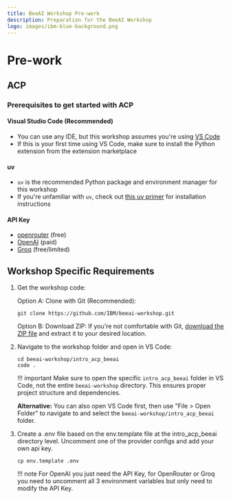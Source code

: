 ```yaml
---
title: BeeAI Workshop Pre-work
description: Preparation for the BeeAI Workshop
logo: images/ibm-blue-background.png
---
```


# Pre-work

## ACP

### Prerequisites to get started with ACP

#### Visual Studio Code (Recommended)

- You can use any IDE, but this workshop assumes you're using [VS Code](https://code.visualstudio.com/Download)
- If this is your first time using VS Code, make sure to install the Python extension from the extension marketplace

#### uv

- `uv` is the recommended Python package and environment manager for this workshop
- If you're unfamiliar with `uv`, check out [this uv primer](https://agentcommunicationprotocol.dev/introduction/uv-primer) for installation instructions

#### API Key

- [openrouter](https://openrouter.ai/) (free)
- [OpenAI](https://platform.openai.com/api-keys) (paid)
- [Groq](https://console.groq.com/keys) (free/limited)

## Workshop Specific Requirements

1. Get the workshop code:

    Option A: Clone with Git (Recommended):

    ```shell
    git clone https://github.com/IBM/beeai-workshop.git
    ```

    Option B: Download ZIP:
    If you're not comfortable with Git, [download the ZIP file](https://github.com/IBM/beeai-workshop/archive/refs/heads/main.zip) and extract it to your desired location.

2. Navigate to the workshop folder and open in VS Code:

    ```shell
    cd beeai-workshop/intro_acp_beeai
    code .
    ```

    !!! important
        Make sure to open the specific `intro_acp_beeai` folder in VS Code, not the entire `beeai-workshop` directory. This ensures proper project structure and dependencies.

    **Alternative:** You can also open VS Code first, then use "File > Open Folder" to navigate to and select the `beeai-workshop/intro_acp_beeai` folder.

3. Create a .env file based on the env.template file at the intro_acp_beeai directory level. Uncomment one of the provider configs and add your own api key.

    ```shell
    cp env.template .env
    ```

    !!! note
        For OpenAI you just need the API Key, for OpenRouter or Groq you need to uncomment all 3 environment variables but only need to modify the API Key.
